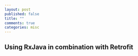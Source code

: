 ```yaml
---
layout: post
published: false
title: ""
comments: true
categories: misc
---
```


## Using RxJava in combination with Retrofit
